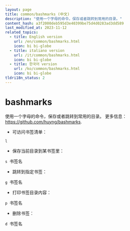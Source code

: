 ```yaml
---
layout: page
title: common/bashmarks (中文)
description: "使用一个字母的命令，保存或者跳转到常用的目录。"
content_hash: a3f2000deb595d3e40399be75d4d0283ad3dd589
last_modified_at: 2023-11-12
related_topics:
  - title: English version
    url: /en/common/bashmarks.html
    icon: bi bi-globe
  - title: italiano version
    url: /it/common/bashmarks.html
    icon: bi bi-globe
  - title: 한국어 version
    url: /ko/common/bashmarks.html
    icon: bi bi-globe
tldri18n_status: 2
---
```

# bashmarks

使用一个字母的命令，保存或者跳转到常用的目录。
更多信息：<https://github.com/huyng/bashmarks>.

- 可访问书签清单：

`l`

- 保存当前目录到某书签里：

`s `<span class="tldr-var badge badge-pill bg-dark-lm bg-white-dm text-white-lm text-dark-dm font-weight-bold">书签名</span>

- 跳转到指定书签：

`g `<span class="tldr-var badge badge-pill bg-dark-lm bg-white-dm text-white-lm text-dark-dm font-weight-bold">书签名</span>

- 打印书签目录内容：

`p `<span class="tldr-var badge badge-pill bg-dark-lm bg-white-dm text-white-lm text-dark-dm font-weight-bold">书签名</span>

- 删除书签：

`d `<span class="tldr-var badge badge-pill bg-dark-lm bg-white-dm text-white-lm text-dark-dm font-weight-bold">书签名</span>
